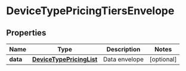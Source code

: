 
# DeviceTypePricingTiersEnvelope

## Properties
Name | Type | Description | Notes
------------ | ------------- | ------------- | -------------
**data** | [**DeviceTypePricingList**](DeviceTypePricingList.md) | Data envelope |  [optional]



